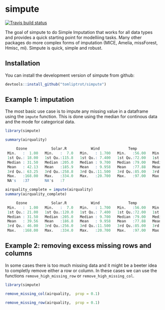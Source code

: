 # simpute

<!-- badges: start -->
[![Travis build status](https://travis-ci.org/tomliptrot/simpute.svg?branch=master)](https://travis-ci.org/tomliptrot/simpute)
<!-- badges: end -->

The goal of simpute  to do Simple Imputation that works for all data types and provides a quick starting point for modelliing tasks. Many other packages do more complex forms of imputation (MICE, Amelia, missForest, Hmisc, mi). Simpute is quick, simple and robust.

## Installation

You can install the development version of simpute from github:

``` r
devtools::install_github("tomliptrot/simpute")
```

## Example 1: imputation

The most basic use case is to impute any missing value in a dataframe using the `impute` function. This is done using the median for continous data and the mode for categorical data.

``` r
library(simpute)

summary(airquality)

     Ozone           Solar.R           Wind             Temp           Month            Day      
 Min.   :  1.00   Min.   :  7.0   Min.   : 1.700   Min.   :56.00   Min.   :5.000   Min.   : 1.0  
 1st Qu.: 18.00   1st Qu.:115.8   1st Qu.: 7.400   1st Qu.:72.00   1st Qu.:6.000   1st Qu.: 8.0  
 Median : 31.50   Median :205.0   Median : 9.700   Median :79.00   Median :7.000   Median :16.0  
 Mean   : 42.13   Mean   :185.9   Mean   : 9.958   Mean   :77.88   Mean   :6.993   Mean   :15.8  
 3rd Qu.: 63.25   3rd Qu.:258.8   3rd Qu.:11.500   3rd Qu.:85.00   3rd Qu.:8.000   3rd Qu.:23.0  
 Max.   :168.00   Max.   :334.0   Max.   :20.700   Max.   :97.00   Max.   :9.000   Max.   :31.0  
 NA's   :37       NA's   :7                                                                      

airquality_complete = impute(airquality)
summary(airquality_complete)

     Ozone           Solar.R           Wind             Temp           Month            Day      
 Min.   :  1.00   Min.   :  7.0   Min.   : 1.700   Min.   :56.00   Min.   :5.000   Min.   : 1.0  
 1st Qu.: 21.00   1st Qu.:120.0   1st Qu.: 7.400   1st Qu.:72.00   1st Qu.:6.000   1st Qu.: 8.0  
 Median : 31.50   Median :205.0   Median : 9.700   Median :79.00   Median :7.000   Median :16.0  
 Mean   : 39.56   Mean   :186.8   Mean   : 9.958   Mean   :77.88   Mean   :6.993   Mean   :15.8  
 3rd Qu.: 46.00   3rd Qu.:256.0   3rd Qu.:11.500   3rd Qu.:85.00   3rd Qu.:8.000   3rd Qu.:23.0  
 Max.   :168.00   Max.   :334.0   Max.   :20.700   Max.   :97.00   Max.   :9.000   Max.   :31.0  
```

## Example 2: removing excess missing rows and columns
 In some cases there is too much missing data and it might be a beeter idea to completly remove either a row or column. In these cases we can use the functions `remove_high_missing_row` or `remove_high_missing_col`.


``` r
library(simpute)

remove_missing_col(airquality,  prop = 0.1)

remove_missing_row(airquality,  prop = 0.1)

```
